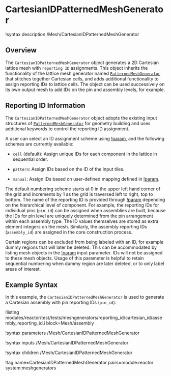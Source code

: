 # CartesianIDPatternedMeshGenerator

!syntax description /Mesh/CartesianIDPatternedMeshGenerator

## Overview

The `CartesianIDPatternedMeshGenerator` object generates a 2D Cartesian lattice mesh with `reporting ID` assignments.
This object inherits the functionality of the lattice mesh generator named [`PatternedMeshGenerator`](PatternedMeshGenerator.md) that stitches together Cartesian cells, and adds additional functionality to assign reporting IDs to lattice cells.
The object can be used successively on its own output mesh to add IDs on the pin and assembly levels, for example.

## Reporting ID Information

The `CartesianIDPatternedMeshGenerator` object adopts the existing input structures of [`PatternedMeshGenerator`](PatternedMeshGenerator.md) for geometry building and uses additional keywords to control the reporting ID assignment.

A user can select an ID assignment scheme using [!param](/Mesh/CartesianIDPatternedMeshGenerator/assign_type), and the following schemes are currently available:

- `cell` (default):  Assign unique  IDs for each component in the lattice in sequential order.

- `pattern`:  Assign IDs based on the ID of the input tiles.

- `manual`: Assign IDs based on user-defined mapping defined in [!param](/Mesh/CartesianIDPatternedMeshGenerator/id_pattern).

The default numbering scheme starts at 0 in the upper left hand corner of the grid and increments by 1 as the grid is traversed left to right, top to bottom.
The name of the reporting ID is provided through [!param](/Mesh/CartesianIDPatternedMeshGenerator/id_name) depending on the hierarchical level of component.
For example, the reporting IDs for individual pins (`pin_id`) can be assigned when assemblies are built, because the IDs for pin level are uniquely determined from the pin arrangement within each assembly type.
The ID values themselves are stored as extra element integers on the mesh.
Similarly, the assembly reporting IDs (`assembly_id`) are assigned in the core construction process.


Certain regions can be excluded from being labeled with an ID, for example dummy regions that will later be deleted.
This can be accommodated by listing mesh objects in the [!param](/Mesh/CartesianIDPatternedMeshGenerator/exclude_id) input parameter.
IDs will not be assigned to these mesh objects.
Usage of this parameter is helpful to retain sequential numbering when dummy region are later deleted, or to only label areas of interest.

## Example Syntax

In this example, the `CartesianIDPatternedMeshGenerator` is used to generate
a Cartesian assembly with pin reporting IDs (`pin_id`).

!listing modules/reactor/test/tests/meshgenerators/reporting_id/cartesian_id/assembly_reporting_id.i block=Mesh/assembly

!syntax parameters /Mesh/CartesianIDPatternedMeshGenerator

!syntax inputs /Mesh/CartesianIDPatternedMeshGenerator

!syntax children /Mesh/CartesianIDPatternedMeshGenerator


!tag name=CartesianIDPatternedMeshGenerator pairs=module:reactor system:meshgenerators
